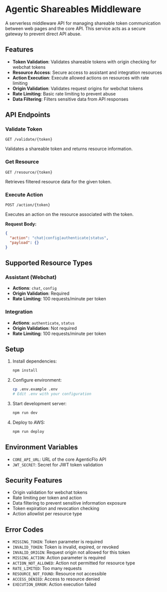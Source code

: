 # Agentic Shareables Middleware

A serverless middleware API for managing shareable token communication between web pages and the core API. This service acts as a secure gateway to prevent direct API abuse.

## Features

- **Token Validation**: Validates shareable tokens with origin checking for webchat tokens
- **Resource Access**: Secure access to assistant and integration resources
- **Action Execution**: Execute allowed actions on resources with rate limiting
- **Origin Validation**: Validates request origins for webchat tokens
- **Rate Limiting**: Basic rate limiting to prevent abuse
- **Data Filtering**: Filters sensitive data from API responses

## API Endpoints

### Validate Token
```
GET /validate/{token}
```
Validates a shareable token and returns resource information.

### Get Resource
```
GET /resource/{token}
```
Retrieves filtered resource data for the given token.

### Execute Action
```
POST /action/{token}
```
Executes an action on the resource associated with the token.

**Request Body:**
```json
{
  "action": "chat|config|authenticate|status",
  "payload": {}
}
```

## Supported Resource Types

### Assistant (Webchat)
- **Actions**: `chat`, `config`
- **Origin Validation**: Required
- **Rate Limiting**: 100 requests/minute per token

### Integration
- **Actions**: `authenticate`, `status`
- **Origin Validation**: Not required
- **Rate Limiting**: 100 requests/minute per token

## Setup

1. Install dependencies:
   ```bash
   npm install
   ```

2. Configure environment:
   ```bash
   cp .env.example .env
   # Edit .env with your configuration
   ```

3. Start development server:
   ```bash
   npm run dev
   ```

4. Deploy to AWS:
   ```bash
   npm run deploy
   ```

## Environment Variables

- `CORE_API_URL`: URL of the core AgenticFlo API
- `JWT_SECRET`: Secret for JWT token validation

## Security Features

- Origin validation for webchat tokens
- Rate limiting per token and action
- Data filtering to prevent sensitive information exposure
- Token expiration and revocation checking
- Action allowlist per resource type

## Error Codes

- `MISSING_TOKEN`: Token parameter is required
- `INVALID_TOKEN`: Token is invalid, expired, or revoked
- `INVALID_ORIGIN`: Request origin not allowed for this token
- `MISSING_ACTION`: Action parameter is required
- `ACTION_NOT_ALLOWED`: Action not permitted for resource type
- `RATE_LIMITED`: Too many requests
- `RESOURCE_NOT_FOUND`: Resource not accessible
- `ACCESS_DENIED`: Access to resource denied
- `EXECUTION_ERROR`: Action execution failed